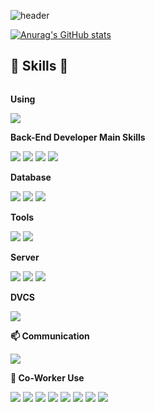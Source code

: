 <!-- 헤더 -->
![header](https://capsule-render.vercel.app/api?type=rounded&color=timeGradient&text=Chaebin's%20%20Git%20👋&animation=twinkling&fontSize=40&fontAlignY=50&fontAlign=50&height=180)
<!-- 깃 상태 -->
[![Anurag's GitHub stats](https://github-readme-stats.vercel.app/api?username=java-bin&show_icons=true&theme=radical)](https://github.com/anuraghazra/github-readme-stats)
<!-- 스킬 -->
## 🔨 Skills 🔨
<div style="display:flex; flex-direction:column; align-items:flex-start;">
    <p><strong>Using </strong></p> 
    <div>
    <img src="https://img.shields.io/badge/IntelliJ IDEA-000000?style=for-the-badge&logo=intellij-idea&logoColor=white"> <!-- IntelliJ -->
    </div>
    <p><strong>Back-End Developer Main Skills</strong></p>
    <div>
        <img src="https://img.shields.io/badge/Java-007396?style=for-the-badge&logo=Java&logoColor=white" /> <!-- java -->
        <img src="https://img.shields.io/badge/Spring Boot-6DB33F?style=for-the-badge&logo=spring-boot&logoColor=white" /> <!-- spring boot -->
        <img src="https://img.shields.io/badge/openstack-ED1944?style=for-the-badge&logo=openstack&logoColor=white" /> <!-- openstack -->
        <img src="https://img.shields.io/badge/Docker-2496ED?style=for-the-badge&logo=Docker&logoColor=white" /> <!-- docekr -->
    </div>
    <p><strong>Database</strong></p>
    <div>
        <img src="https://img.shields.io/badge/MariaDB-003545?style=for-the-badge&logo=mariaDB&logoColor=white"/> <!-- mariadb -->
        <img src="https://img.shields.io/badge/mysql-4479A1?style=for-the-badge&logo=mysql&logoColor=white" />  <!-- mysql -->
        <img src="https://img.shields.io/badge/oracle-F80000?style=for-the-badge&logo=oracle&logoColor=white" /> <!-- oracle -->
    </div>
    <p><strong>Tools</strong></p>
    <div>
        <img src="https://img.shields.io/badge/Kubernetes-326CE5?style=for-the-badge&logo=Kubernetes&logoColor=white"> <!-- kubernetes -->
        <img src="https://img.shields.io/badge/Terraform-7B42BC?style=for-the-badge&logo=Terraform&logoColor=white" /> <!-- terraform -->
    </div>
    <p><strong>Server</strong></p>
    <div>
        <img src="https://img.shields.io/badge/linux-FCC624?style=for-the-badge&logo=linux&logoColor=black" /> <!-- linux --> 
        <img src="https://img.shields.io/badge/Ubuntu-E95420?style=for-the-badge&logo=Ubuntu&logoColor=white"/> <!-- ubuntu --> 
        <img src="https://img.shields.io/badge/apache tomcat-F8DC75?style=for-the-badge&logo=apachetomcat&logoColor=black" /> <!-- apache tomcat -->
    </div>
    <p><strong>DVCS</strong></p>
    <div>    
        <img src="https://img.shields.io/badge/Git-F05032?style=for-the-badge&logo=git&logoColor=white" /> <!-- git -->
    </div>
    <p><strong>📫 Communication</strong></p>
    <div>    
        <img src="https://img.shields.io/badge/Figma-F24E1E?style=for-the-badge&logo=figma&logoColor=white" /> <!-- figma -->
    </div>
    <p><strong>👯 Co-Worker Use</strong></p>
    <div>
        <img src="https://img.shields.io/badge/Amazon AWS-232F3E?style=for-the-badge&logo=amazon aws&logoColor=white" /> <!-- aws -->
        <img src="https://img.shields.io/badge/Google Cloud-4285F4?style=for-the-badge&logo=Google Cloud&logoColor=white"/> <!-- gcp -->
        <img src="https://img.shields.io/badge/Go-00ADD8?style=for-the-badge&logo=Go&logoColor=white"/> <!-- go -->
        <img src="https://img.shields.io/badge/html5-E34F26?style=for-the-badge&logo=html5&logoColor=white" /> <!-- html5 -->
        <img src="https://img.shields.io/badge/CSS3-1572B6?style=for-the-badge&logo=css3&logoColor=white"/>  <!-- css -->
        <img src="https://img.shields.io/badge/javascript-F7DF1E?style=for-the-badge&logo=javascript&logoColor=black" /> <!-- js -->
        <img src="https://img.shields.io/badge/TypeScript-3178C6?style=for-the-badge&logo=typescript&logoColor=white" /> <!-- ts -->
        <img src="https://img.shields.io/badge/Vue.js-4FC08D?style=for-the-badge&logo=Vue.js&logoColor=white"/> <!-- vue -->
    </div>   
</div>



